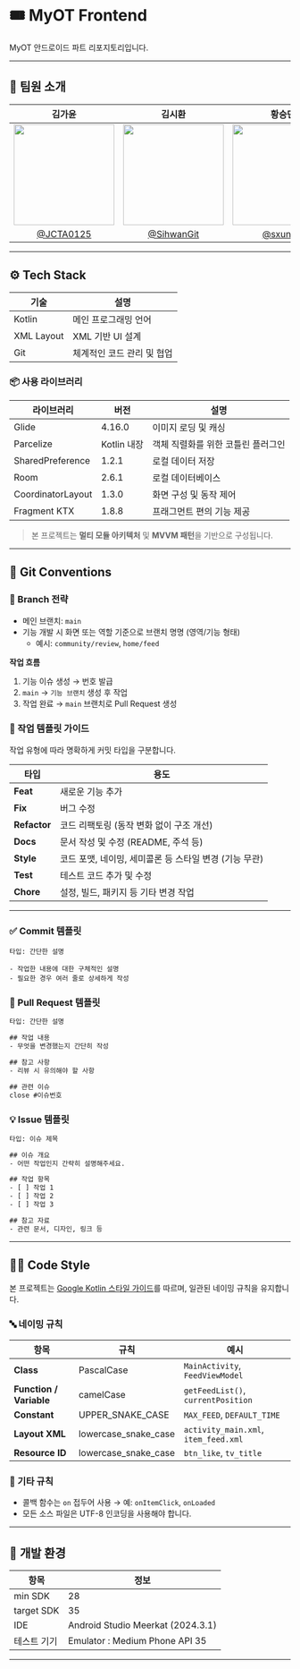 # 🎟️ MyOT Frontend
MyOT 안드로이드 파트 리포지토리입니다.

---

## 👥 팀원 소개

| 김가윤 | 김시환 | 황승민 |
|:---:|:---:|:---:|
| <img src="https://github.com/JCTA0125.png" width="180" height="180"> | <img src="https://github.com/SihwanGit.png" width="180" height="180"> | <img src="https://github.com/sxunxin.png" width="180" height="180"> |
| [@JCTA0125](https://github.com/JCTA0125) | [@SihwanGit](https://github.com/SihwanGit) | [@sxunxin](https://github.com/sxunxin) |

---

## ⚙️ Tech Stack

| 기술 | 설명 |
|------|------|
| Kotlin | 메인 프로그래밍 언어 |
| XML Layout | XML 기반 UI 설계 |
| Git | 체계적인 코드 관리 및 협업 |

### 📦 사용 라이브러리

| 라이브러리 | 버전 | 설명 |
|------------|------|------|
| Glide | 4.16.0 | 이미지 로딩 및 캐싱 |
| Parcelize | Kotlin 내장 | 객체 직렬화를 위한 코틀린 플러그인 |
| SharedPreference | 1.2.1 | 로컬 데이터 저장 |
| Room | 2.6.1 | 로컬 데이터베이스 |
| CoordinatorLayout | 1.3.0 | 화면 구성 및 동작 제어 |
| Fragment KTX | 1.8.8 | 프래그먼트 편의 기능 제공 |

> 본 프로젝트는 **멀티 모듈 아키텍처** 및 **MVVM 패턴**을 기반으로 구성됩니다.

---

## 🧭 Git Conventions

### 📌 Branch 전략

- 메인 브랜치: `main`
- 기능 개발 시 화면 또는 역할 기준으로 브랜치 명명 (영역/기능 형태)
  - 예시: `community/review`, `home/feed`

**작업 흐름**  
1. 기능 이슈 생성 → 번호 발급  
2. `main` → `기능 브랜치` 생성 후 작업  
3. 작업 완료 → `main` 브랜치로 Pull Request 생성

### 📌 작업 템플릿 가이드

작업 유형에 따라 명확하게 커밋 타입을 구분합니다.

| 타입 | 용도 |
|------|------|
| **Feat** | 새로운 기능 추가 |
| **Fix** | 버그 수정 |
| **Refactor** | 코드 리팩토링 (동작 변화 없이 구조 개선) |
| **Docs** | 문서 작성 및 수정 (README, 주석 등) |
| **Style** | 코드 포맷, 네이밍, 세미콜론 등 스타일 변경 (기능 무관) |
| **Test** | 테스트 코드 추가 및 수정 |
| **Chore** | 설정, 빌드, 패키지 등 기타 변경 작업 |

---

### ✅ Commit 템플릿

```text
타입: 간단한 설명

- 작업한 내용에 대한 구체적인 설명
- 필요한 경우 여러 줄로 상세하게 작성
```

### 📝 Pull Request 템플릿

```txt
타입: 간단한 설명

## 작업 내용
- 무엇을 변경했는지 간단히 작성

## 참고 사항
- 리뷰 시 유의해야 할 사항

## 관련 이슈
close #이슈번호
```

### 💡 Issue 템플릿

```txt
타입: 이슈 제목

## 이슈 개요
- 어떤 작업인지 간략히 설명해주세요.

## 작업 항목
- [ ] 작업 1
- [ ] 작업 2
- [ ] 작업 3

## 참고 자료
- 관련 문서, 디자인, 링크 등
```

---

## 🧑‍💻 Code Style

본 프로젝트는 [Google Kotlin 스타일 가이드](https://developer.android.com/kotlin/style-guide?hl=ko)를 따르며, 일관된 네이밍 규칙을 유지합니다.

### 🔤 네이밍 규칙

| 항목 | 규칙 | 예시 |
|------|------|------|
| **Class** | PascalCase | `MainActivity`, `FeedViewModel` |
| **Function / Variable** | camelCase | `getFeedList()`, `currentPosition` |
| **Constant** | UPPER_SNAKE_CASE | `MAX_FEED`, `DEFAULT_TIME` |
| **Layout XML** | lowercase_snake_case | `activity_main.xml`, `item_feed.xml` |
| **Resource ID** | lowercase_snake_case | `btn_like`, `tv_title` |

### 📌 기타 규칙

- 콜백 함수는 `on` 접두어 사용 → 예: `onItemClick`, `onLoaded`
- 모든 소스 파일은 UTF-8 인코딩을 사용해야 합니다.
  
---

## 🧪 개발 환경

| 항목 | 정보 |
|------|------|
| min SDK | 28 |
| target SDK | 35 |
| IDE | Android Studio Meerkat (2024.3.1) |
| 테스트 기기 | Emulator : Medium Phone API 35 |

---
